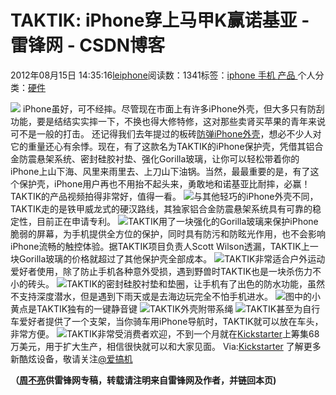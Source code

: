 
# TAKTIK: iPhone穿上马甲K赢诺基亚 - 雷锋网 - CSDN博客


2012年08月15日 14:35:16[leiphone](https://me.csdn.net/leiphone)阅读数：1341标签：[iphone																](https://so.csdn.net/so/search/s.do?q=iphone&t=blog)[手机																](https://so.csdn.net/so/search/s.do?q=手机&t=blog)[产品																](https://so.csdn.net/so/search/s.do?q=产品&t=blog)[
							](https://so.csdn.net/so/search/s.do?q=手机&t=blog)[
																					](https://so.csdn.net/so/search/s.do?q=iphone&t=blog)个人分类：[硬件																](https://blog.csdn.net/leiphone/article/category/877730)
[
																								](https://so.csdn.net/so/search/s.do?q=iphone&t=blog)


![](http://www.leiphone.com/wp-content/uploads/2012/08/touy.jpg)
iPhone虽好，可不经摔。尽管现在市面上有许多iPhone外壳，但大多只有防刮功能，要是结结实实摔一下，不换也得大修特修，这对那些卖肾买苹果的青年来说可不是一般的打击。
还记得我们去年提过的板砖[防弹iPhone外壳](http://www.leiphone.com/protect-sleeve-bullet-case.html)，想必不少人对它的重量还心有余悸。现在，有了这款名为TAKTIK的iPhone保护壳，凭借其铝合金防震悬架系统、密封硅胶衬垫、强化Gorilla玻璃，让你可以轻松带着你的iPhone上山下海、风里来雨里去、上刀山下油锅。当然，最最重要的是，有了这个保护壳，iPhone用户再也不用抬不起头来，勇敢地和诺基亚比耐摔，必赢！
TAKTIK的产品视频拍得非常好，值得一看。
![](http://www.leiphone.com/wp-content/uploads/2012/08/15.png)与其他轻巧的iPhone外壳不同，TAKTIK走的是铁甲威龙式的硬汉路线，其独家铝合金防震悬架系统具有可靠的稳定性，目前正在申请专利。
![](http://www.leiphone.com/wp-content/uploads/2012/08/6.png)TAKTIK用了一块强化的Gorilla玻璃来保护iPhone脆弱的屏幕，为手机提供全方位的保护，同时具有防污和防眩光作用，也不会影响iPhone流畅的触控体验。据TAKTIK项目负责人Scott
 Wilson透漏，TAKTIK上一块Gorilla玻璃的价格就超过了其他保护壳全部成本。
![](http://www.leiphone.com/wp-content/uploads/2012/08/7.png)TAKTIK非常适合户外运动爱好者使用，除了防止手机各种意外受损，遇到野兽时TAKTIK也是一块杀伤力不小的砖头。
![](http://www.leiphone.com/wp-content/uploads/2012/08/8.png)TAKTIK的密封硅胶衬垫和垫圈，让手机有了出色的防水功能，虽然不支持深度潜水，但是遇到下雨天或是去海边玩完全不怕手机进水。
![](http://www.leiphone.com/wp-content/uploads/2012/08/111.png)图中的小黄点是TAKTIK独有的一键静音键
![](http://www.leiphone.com/wp-content/uploads/2012/08/121.png)TAKTIK外壳附带系绳
![](http://www.leiphone.com/wp-content/uploads/2012/08/1314.jpg)TAKTIK甚至为自行车爱好者提供了一个支架，当你骑车用iPhone导航时，TAKTIK就可以放在车头，非常方便。
![](http://www.leiphone.com/wp-content/uploads/2012/08/41.png)TAKTIK非常受消费者欢迎，不到一个月就在[Kickstarter](http://www.kickstarter.com/projects/1104350651/taktik-premium-protection-system-for-the-iphone?ref=card)上筹集68万美元，用于扩大生产，相信很快就可以和大家见面。
Via:[Kickstarter](http://www.kickstarter.com/projects/1104350651/taktik-premium-protection-system-for-the-iphone?ref=card)
了解更多新酷炫设备，敬请关注[@爱搞机](http://weibo.com/u/2708473010)

**（****[周不亮](http://www.leiphone.com/author/%E5%91%A8%E4%B8%8D%E4%BA%AE)****供****雷锋网****专稿，转载请注明来自雷锋网及作者，并链回本页)**


